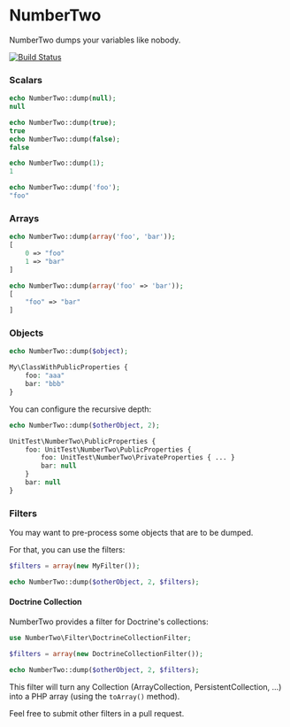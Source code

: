 # NumberTwo

NumberTwo dumps your variables like nobody.

[![Build Status](https://travis-ci.org/mnapoli/NumberTwo.png?branch=master)](https://travis-ci.org/mnapoli/NumberTwo)

### Scalars

```php
echo NumberTwo::dump(null);
null

echo NumberTwo::dump(true);
true
echo NumberTwo::dump(false);
false

echo NumberTwo::dump(1);
1

echo NumberTwo::dump('foo');
"foo"
```

### Arrays

```php
echo NumberTwo::dump(array('foo', 'bar'));
[
    0 => "foo"
    1 => "bar"
]

echo NumberTwo::dump(array('foo' => 'bar'));
[
    "foo" => "bar"
]
```

### Objects

```php
echo NumberTwo::dump($object);
```

```php
My\ClassWithPublicProperties {
    foo: "aaa"
    bar: "bbb"
}
```

You can configure the recursive depth:

```php
echo NumberTwo::dump($otherObject, 2);
```

```php
UnitTest\NumberTwo\PublicProperties {
    foo: UnitTest\NumberTwo\PublicProperties {
        foo: UnitTest\NumberTwo\PrivateProperties { ... }
        bar: null
    }
    bar: null
}
```

### Filters

You may want to pre-process some objects that are to be dumped.

For that, you can use the filters:

```php
$filters = array(new MyFilter());

echo NumberTwo::dump($otherObject, 2, $filters);
```

#### Doctrine Collection

NumberTwo provides a filter for Doctrine's collections:

```php
use NumberTwo\Filter\DoctrineCollectionFilter;

$filters = array(new DoctrineCollectionFilter());

echo NumberTwo::dump($otherObject, 2, $filters);
```

This filter will turn any Collection (ArrayCollection, PersistentCollection, …) into a PHP array (using the `toArray()` method).

Feel free to submit other filters in a pull request.
